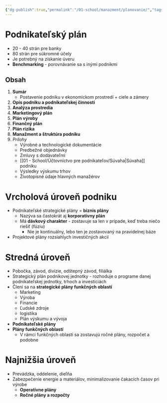 ```yaml
---
{"dg-publish":true,"permalink":"/01-school/manazment/planovanie/","tags":["year1","summerSemester","uniMNZ"]}
---
```


# Podnikateľský plán
- 20 - 40 strán pre banky
- 80 strán pre súkromné účely
- Je potrebný na získanie úveru
- **Benchmarking** - porovnávanie sa s inými podnikmi

## Obsah
1. **Sumár**
	- Postavenie podniku v ekonomickom prostredí + ciele a zámery
2. **Opis podniku a podnikateľskej činnosti**
3. **Analýza prostredia**
4. **Marketingový plán**
5. **Plán výroby**
6. **Finančný plán**
7. **Plán rizika**
8. **Manažment a štruktúra podniku**
9. *Prílohy*
	- Výrobné a technologické dokumentácie
	- Predbežné objednávky
	- Zmluvy s dodávateľmi
	- [[01 - School/Účtovníctvo pre podnikateľov/Súvaha\|Súvaha]] podniku
	- Výsledky výskumu trhov
	- Životopisné údaje hlavných manažérov

# Vrcholová úroveň podniku
- Podnikateľské strategické plány = **biznis plány**
	- Nazýva sa častokrát aj **korporatívny plán**
	- Má **dávkový charakter** - zostavuje sa len v prípade, keď treba niečo riešiť (fúziu)
		- Nie je kontinuálny, lebo ten je zostavovaný na pravidelnej báze
- Projektové plány rozsiahlych investičných akcií

# Stredná úroveň
- Pobočka, závod, divízie, odštepný závod, filiálka
- Strategický plán podnikovej jednotky - rozhoduje o programe danej podnikateľskej jednotky, trhoch a investíciách
- Člení sa na **strategické plány funkčných oblastí**
	- Marketing
	- Výroba
	- Financie
	- Ľudské zdroje
	- logistika
	- Plán výskumu a vývoja
- **Podnikateľské plány**
- **Plány funkčných oblastí**
	- V rámci funkčných oblastí sa zostavujú ročné plány, rozpočet a podobne

# Najnižšia úroveň
- Prevádzka, oddelenie, dieľňa
- Zabezpečenie energie a materiálov, minimalizovanie čakacích časov pri výrobe
	- **Operatívne plány**
	- **Ročné plány a rozpočty**